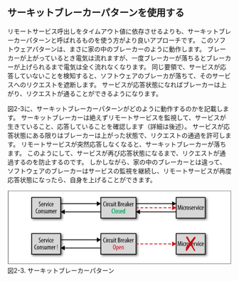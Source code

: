 ## サーキットブレーカーパターンを使用する

リモートサービス呼出しをタイムアウト値に依存させるよりも、サーキットブレーカーパターンと呼ばれるものを使う方がより良いアプローチです。
このソフトウェアパターンは、まさに家の中のブレーカーのように動作します。
ブレーカーが上がっているとき電気は流れますが、一度ブレーカーが落ちるとブレーカーが上げられるまで電気は全く流れなくなります。
同じ要領で、サービスが応答していないことを検知すると、ソフトウェアのブレーカが落ちて、そのサービスへのリクエストを遮断します。
サービスが応答状態になればブレーカーは上がり、リクエストが通ることができるようになります。

図2-3に、サーキットブレーカーパターンがどのように動作するのかを記載します。
サーキットブレーカーは絶えずリモートサービスを監視して、サービスが生きていること、応答していることを確認します（詳細は後述）。
サービスが応答状態にある限りはブレーカーは上がった状態で、リクエストの通過を許可します。
リモートサービスが突然応答しなくなると、サーキットブレーカーが落ちます。
このようにして、サービスが再び応答状態になるまで、リクエストが通過するのを防止するのです。
しかしながら、家の中のブレーカーとは違って、ソフトウェアのブレーカーはサービスの監視を継続し、リモートサービスが再度応答状態になったら、自身を上げることができます。

![サーキットブレーカーパターン](./img/2-3.png)  
図2-3. サーキットブレーカーパターン